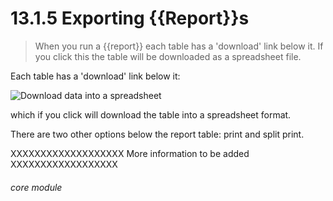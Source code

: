 # 13.1.5    Exporting {{Report}}s

> When you run a {{report}} each table has a 'download' link below it. If you click this the table will be downloaded as a spreadsheet file. 

Each table has a 'download' link below it:

![Download data into a spreadsheet](130a.png)

which if you click will download the table into a spreadsheet format.

There are two other options below the report table: print and split print. 

XXXXXXXXXXXXXXXXXXX More information to be added XXXXXXXXXXXXXXXXXX


###### core module

